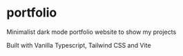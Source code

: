 # portfolio
Minimalist dark mode portfolio website to show my projects

Built with Vanilla Typescript, Tailwind CSS and Vite
